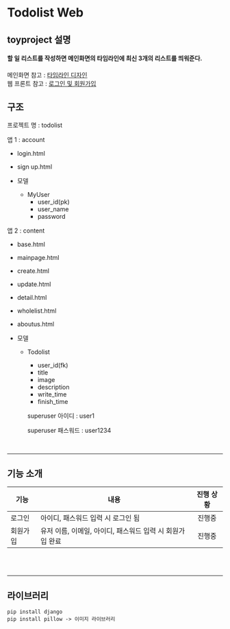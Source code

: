 # Todolist Web

## toyproject 설명

#### 할 일 리스트를 작성하면 메인화면의 타임라인에 최신 3개의 리스트를 띄워준다.

메인화면 참고 : [타임라인 디자인](https://www.w3schools.com/howto/howto_css_timeline.asp)    
웹 프론트 참고 : [로그인 및 회원가입](https://codepen.io/)    

## 구조

프로젝트 명 : todolist

앱 1 :  account

- login.html
- sign up.html   


- 모델
  - MyUser 
    - user_id(pk)
    - user_name
    - password

앱 2 :  content

- base.html

- mainpage.html
- create.html
- update.html
- detail.html
- wholelist.html
- aboutus.html
- 모델
  - Todolist
    - user_id(fk)
    - title
    - image
    - description
    - write_time
    - finish_time
    
    superuser 아이디 : user1
    <p></p>
    superuser 패스워드 : user1234    
    
    
    
<br/>    
<hr/>    

## 기능 소개     
|기능|내용|진행 상황|
|------|---|:---:|
|로그인|아이디, 패스워드 입력 시 로그인 됨|진행중|
|회원가입|유저 이름, 이메일, 아이디, 패스워드 입력 시 회원가입 완료|진행중|   

<br/>
<br/>
<hr/>   

## 라이브러리    
```plain    
pip install django    
pip install pillow -> 이미지 라이브러리     
```   

